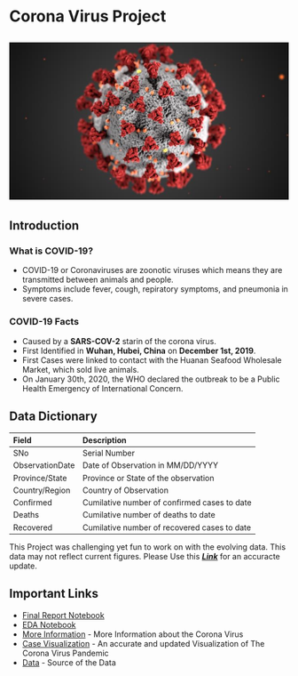 # Corona Virus Project
![Virus](/assets/virus.png)
---

## Introduction

### What is COVID-19?
- COVID-19 or Coronaviruses are zoonotic viruses which means they are transmitted between animals and people.
- Symptoms include fever, cough, repiratory symptoms, and pneumonia in severe cases.

### COVID-19 Facts
- Caused by a **SARS-COV-2** starin of the corona virus.
- First Identified in **Wuhan, Hubei, China** on **December 1st, 2019**.
- First Cases were linked to contact with the Huanan Seafood Wholesale Market, which sold live animals.
- On January 30th, 2020, the WHO declared the outbreak to be a Public Health Emergency of International Concern.

## Data Dictionary

| **Field** | **Description** |
| :--- | :--- |
| SNo | Serial Number |
| ObservationDate | Date of Observation in MM/DD/YYYY |
| Province/State | Province or State of the observation |
| Country/Region | Country of Observation |
| Confirmed | Cumilative number of confirmed cases to date |
| Deaths | Cumilative number of deaths to date |
| Recovered | Cumilative number of recovered cases to date |

This Project was challenging yet fun to work on with the evolving data. This data may not reflect current figures. Please Use this ***[Link](https://gisanddata.maps.arcgis.com/apps/opsdashboard/index.html#/bda7594740fd40299423467b48e9ecf6)*** for an accuracte update.

## Important Links

* [Final Report Notebook](report.ipynb)
* [EDA Notebook](eda.ipynb)
* [More Information](https://www.cdc.gov/coronavirus/2019-nCoV/index.html) - More Information about the Corona Virus
* [Case Visualization](https://gisanddata.maps.arcgis.com/apps/opsdashboard/index.html#/bda7594740fd40299423467b48e9ecf6) - An accurate and updated Visualization of The Corona Virus Pandemic
* [Data](https://www.kaggle.com/) - Source of the Data 
